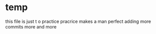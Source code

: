# temp
this file is just t o practice
pracrice makes a man perfect
adding more commits
more and more

